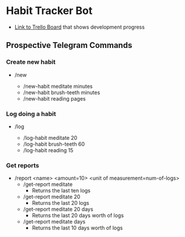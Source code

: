 # Habit Tracker Bot
- [Link to Trello Board](https://trello.com/b/Mb6veQmJ/habit-tracking-bot) that shows development progress

## Prospective Telegram Commands

### Create new habit
- /new <name> <unit of measurement>
    - /new-habit meditate minutes
    - /new-habit brush-teeth minutes
    - /new-habit reading pages

### Log doing a habit
- /log <name> <amount>
    - /log-habit meditate 20
    - /log-habit brush-teeth 60
    - /log-habit reading 15

### Get reports
- /report \<name> <amount=10> \<unit of measurement=num-of-logs>
    - /get-report meditate 
        - Returns the last ten logs
    - /get-report meditate 20
        - Returns the last 20 logs
    - /get-report meditate 20 days
        - Returns the last 20 days worth of logs
    - /get-report meditate days
        - Returns the last 10 days worth of logs
